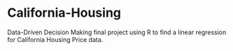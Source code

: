 # California-Housing
Data-Driven Decision Making final project using R to find a linear regression for California Housing Price data.

